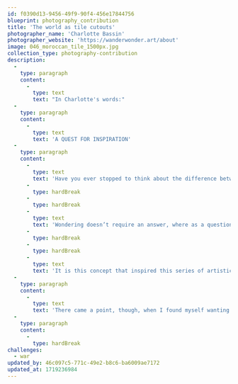 ```yaml
---
id: f0390d13-9456-49f9-90f4-456e17844756
blueprint: photography_contribution
title: 'The world as tile cutouts'
photographer_name: 'Charlotte Bassin'
photographer_website: 'https://wanderwonder.art/about'
image: 046_moroccan_tile_1500px.jpg
collection_type: photography-contribution
description:
  -
    type: paragraph
    content:
      -
        type: text
        text: "In Charlotte's words:"
  -
    type: paragraph
    content:
      -
        type: text
        text: 'A QUEST FOR INSPIRATION'
  -
    type: paragraph
    content:
      -
        type: text
        text: 'Have you ever stopped to think about the difference between wondering and asking a question? The difference between wandering and going somewhere?'
      -
        type: hardBreak
      -
        type: hardBreak
      -
        type: text
        text: 'Wondering doesn’t require an answer, where as a question does. Wandering has no destination, where going somewhere does. We live our lives always needing to know and wanting to go. We lose touch with our sense of spontaneity leaving little room for the magic that comes from serendipity. Why not take some time to stop, relax, ponder, wander, wonder.'
      -
        type: hardBreak
      -
        type: hardBreak
      -
        type: text
        text: 'It is this concept that inspired this series of artistic maps. Before beginning this project over a decade ago, I spent 10 years wandering around the world. I visited and/or lived in all but one of the seven continents (Antarctica is still on my list, though!). Travel provided me with a sense of adventure and freedom. It allowed me to open my eyes to other cultures and to experience some of the most beautiful places on this planet. '
  -
    type: paragraph
    content:
      -
        type: text
        text: 'There came a point, though, when I found myself wanting to settle down… to fall in love and stay in love forever… and to stay in one place for a while. Now, I call Colorado home — and although my husband, daughters and I continue taking trips to foreign countries — I am no longer the vagabond that I once was. Still though, deep down inside, there will always be this wanderlust that keeps me curious about the world… and that is the driving force behind these maps. Every hour that I spend drawing or painting, I also spend lost in that area of the map – reminiscing about past travels or dreaming of places I have yet to see; thinking of friends who live oceans away; and experiencing a whole new world of creativity.'
  -
    type: paragraph
    content:
      -
        type: hardBreak
challenges:
  - war
updated_by: 46c097c5-771c-49e2-b8c6-ba6009ae7172
updated_at: 1719236984
---
```

